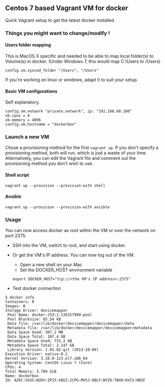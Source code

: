 ## Centos 7 based Vagrant VM for docker

Quick Vagrant setup to get the latest docker installed.

### Things you might want to change/modify !

#### Users folder mapping

This is MacOS X specific and needed to be able to map local folder(s) to Volume(s) in docker. (Under Windows 7, this would map C:\Users to /Users)

```
config.vm.synced_folder "/Users", "/Users"
```

If you're working on linux or windows, adapt it to suit your setup.

#### Basic VM configurations

Self explanatory.

```
config.vm.network "private_network", ip: "192.168.60.100"
vb.cpus = 4
vb.memory = 4096
config.vm.hostname = "dockerbox"
```

### Launch a new VM

Chose a provisioning method for the first `vagrant up`.
If you don't specify a provisioning method, both will run, which is just a waste of your time. Alternatively, you can edit the Vagrant file and comment out the provisioning method you don't wish to use.

#### Shell script

```
vagrant up --provision --provision-with shell
```

#### Ansible

```
vagrant up --provision --provision-with ansible
```

### Usage

You can now access docker as root within the VM or over the network on port 2375.

- SSH into the VM, switch to root, and start using docker.
- Or get the VM's IP address. You can now log out of the VM.
    - Open a new shell on your Mac
    - Set the DOCKER_HOST environment variable

    ```
    export DOCKER_HOST="tcp://<the VM's IP address>:2375"
    ```

- Test docker connection


```
$ docker info
Containers: 0
Images: 0
Storage Driver: devicemapper
 Pool Name: docker-253:1-135257989-pool
 Pool Blocksize: 65.54 kB
 Data file: /var/lib/docker/devicemapper/devicemapper/data
 Metadata file: /var/lib/docker/devicemapper/devicemapper/metadata
 Data Space Used: 307.2 MB
 Data Space Total: 107.4 GB
 Metadata Space Used: 733.2 kB
 Metadata Space Total: 2.147 GB
 Library Version: 1.02.82-git (2013-10-04)
Execution Driver: native-0.2
Kernel Version: 3.10.0-123.el7.x86_64
Operating System: CentOS Linux 7 (Core)
CPUs: 4
Total Memory: 3.704 GiB
Name: dockerbox
ID: AZ6C:XSUS:W2DV:ZPJ5:XQGZ:2CPG:MV5J:6BLF:WYZO:TBXH:6VCV:HBIF
```

